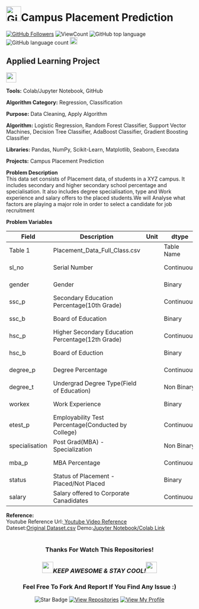 # <a href="https://github.com/bdfd"><img height=40 src="https://cdn.jsdelivr.net/gh/bdfd/Personal_Image_Repo/4.Stamp/BDFD_Stamp.png" alt="GitHub Followers" /></a>Campus Placement Prediction

<a href="https://github.com/bdfd"><img src="https://img.shields.io/github/followers/bdfd?label=Follow%20Me&logo=github" alt="GitHub Followers" /></a>
![ViewCount](https://views.whatilearened.today/views/github/bdfd/Portfolio_Project_14-Campus_Placement_Prediction.svg?cache=remove)
![GitHub top language](https://img.shields.io/github/languages/top/bdfd/Portfolio_Project_14-Campus_Placement_Prediction?style=flat)
![GitHub language count](https://img.shields.io/github/languages/count/bdfd/Portfolio_Project_14-Campus_Placement_Prediction?style=flat)
<img height=20 src="https://cdn.jsdelivr.net/gh/bdfd/Personal_Image_Repo/7.Color-Icon/Status/Finish.svg" alt="bdfd" />

## Applied Learning Project

<img height="27" src="https://img.shields.io/badge/Prediction using Supervised ML -Level  Intermediate-blue.svg?&style=for-the-badge&logo=TheSparksFoundation&logoColor=red" />

**Tools:** Colab/Jupyter Notebook, GitHub

**Algorithm Category:** Regression, Classification

**Purpose:** Data Cleaning, Apply Algorithm

**Algorithm:** Logistic Regression, Random Forest Classifier, Support Vector Machines, Decision Tree Classifier, AdaBoost Classifier, Gradient Boosting Classifier

**Libraries:** Pandas, NumPy, Scikit-Learn, Matplotlib, Seaborn, Execdata

**Projects:** Campus Placement Prediction

**Problem Description**  
This data set consists of Placement data, of students in a XYZ campus. It includes secondary and higher secondary school percentage and specialisation. It also includes degree specialisation, type and Work experience and salary offers to the placed students.We will Analyse what factors are playing a major role in order to select a candidate for job recruitment

**Problem Variables**

| Field          | Description                                         | Unit | dtype      | Comments        |
| -------------- | --------------------------------------------------- | ---- | ---------- | --------------- |
| Table 1        | Placement_Data_Full_Class.csv                       |      | Table Name | ----------      |
| sl_no          | Serial Number                                       |      | Continuous | Possible Drop   |
| gender         | Gender                                              |      | Binary     | ----------      |
| ssc_p          | Secondary Education Percentage(10th Grade)          |      | Continuous | ----------      |
| ssc_b          | Board of Education                                  |      | Binary     | ----------      |
| hsc_p          | Higher Secondary Education Percentage(12th Grade)   |      | Continuous | ----------      |
| hsc_b          | Board of Eduction                                   |      | Binary     | ----------      |
| degree_p       | Degree Percentage                                   |      | Continuous | ----------      |
| degree_t       | Undergrad Degree Type(Field of Education)           |      | Non Binary | ----------      |
| workex         | Work Experience                                     |      | Binary     | ----------      |
| etest_p        | Employability Test Percentage(Conducted by College) |      | Continuous | ----------      |
| specialisation | Post Grad(MBA) - Specialization                     |      | Non Binary | ----------      |
| mba_p          | MBA Percentage                                      |      | Continuous | ----------      |
| status         | Status of Placement - Placed/Not Placed             |      | Binary     | Traget Variable |
| salary         | Salary offered to Corporate Canadidates             |      | Continuous | Possible Drop   |

**Reference:**  
Youtube Reference Url:<a href="https://www.youtube.com/watch?v=HuuLEjBE-Ao&list=PL-u09-6gP5ZPOfSPTto4BIDwky-8aP4rQ&index=6"> Youtube Video Reference</a>  
Dateset:<a href="https://raw.githubusercontent.com/bdfd/Portfolio_Project_14-Campus_Placement_Prediction/main/dataset/Placement_Data_Full_Class.csv">Original Dataset.csv</a>
Demo:<a href="https://github.com/bdfd/Portfolio_Project_14-Campus_Placement_Prediction/blob/main/Campus_Placement_Prediction.ipynb">Jupyter Notebook/Colab Link</a>  
<br>

<div align="center">

### Thanks For Watch This Repositories!

### <img src="https://media.giphy.com/media/WUlplcMpOCEmTGBtBW/giphy.gif" width="30"><i>KEEP AWESOME & STAY COOL!</i><img src="https://media.giphy.com/media/WUlplcMpOCEmTGBtBW/giphy.gif" width="30">

### Feel Free To Fork And Report If You Find Any Issue :)

![Star Badge](https://img.shields.io/static/v1?label=%F0%9F%8C%9F&message=If%20Useful&style=style=flat&color=BC4E99)
[![View Repositories](https://img.shields.io/badge/View-My_Repositories-blue?logo=GitHub)](https://github.com/bdfd?tab=repositories)
[![View My Profile](https://img.shields.io/badge/View-My_Profile-green?logo=GitHub)](https://github.com/bdfd)

</div>
